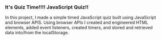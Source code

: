 ### **It's Quiz Time!!!! JavaScript Quiz!!**
In this project, I made a simple timed JavaScript quiz built using JavaScript and browser APIS. Using browser APIs I created and engineered HTML elements, added event listeners, created timers, and stored and retrieved data into/from the localStorage.

